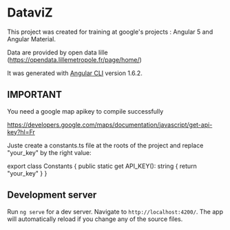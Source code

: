 # DataviZ
This project was created for training at google's projects : Angular 5 and Angular Material.

Data are provided by open data lille (https://opendata.lillemetropole.fr/page/home/)


It  was generated with [Angular CLI](https://github.com/angular/angular-cli) version 1.6.2.

## IMPORTANT 
You need a google map apikey to compile successfully 

https://developers.google.com/maps/documentation/javascript/get-api-key?hl=Fr

Juste create a constants.ts file at the roots of the project and replace "your_key" by the right value: 

export class Constants {
  public static get API_KEY(): string { return "your_key" }
}



## Development server

Run `ng serve` for a dev server. Navigate to `http://localhost:4200/`. The app will automatically reload if you change any of the source files.


